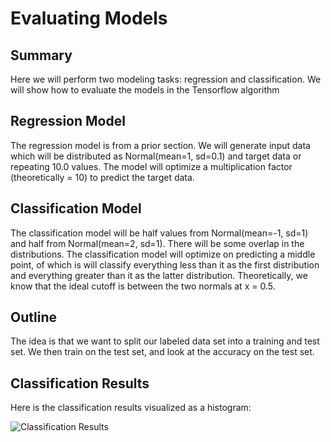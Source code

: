 # Evaluating Models

## Summary

Here we will perform two modeling tasks: regression and classification.  We will show how to evaluate the models in the Tensorflow algorithm

## Regression Model

The regression model is from a prior section.  We will generate input data which will be distributed as Normal(mean=1, sd=0.1) and target data or repeating 10.0 values.  The model will optimize a multiplication factor (theoretically = 10) to predict the target data.

## Classification Model

The classification model will be half values from Normal(mean=-1, sd=1) and half from Normal(mean=2, sd=1).  There will be some overlap in the distributions.  The classification model will optimize on predicting a middle point, of which is will classify everything less than it as the first distribution and everything greater than it as the latter distribution.  Theoretically, we know that the ideal cutoff is between the two normals at x = 0.5.

## Outline

The idea is that we want to split our labeled data set into a training and test set.  We then train on the test set, and look at the accuracy on the test set.

## Classification Results

Here is the classification results visualized as a histogram:

![Classification Results](https://github.com/nfmcclure/tensorflow_cookbook/blob/master/02_Tensorflow_Way/images/08_Evaluating_Models.png "Classification Results")
